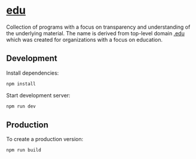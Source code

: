 # [edu](https://alexanderkosnac.github.io/edu)

Collection of programs with a focus on transparency and understanding of the
underlying material.
The name is derived from top-level domain [.edu](https://en.wikipedia.org/wiki/.edu)
which was created for organizations with a focus on education.


## Development

Install dependencies:

```bash
npm install
```

Start development server:

```bash
npm run dev
```

## Production

To create a production version:

```bash
npm run build
```
